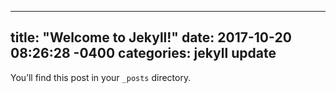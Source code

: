 
---
title: "Welcome to Jekyll!"
date: 2017-10-20 08:26:28 -0400
categories: jekyll update
--- 
You’ll find this post in your `_posts` directory.
